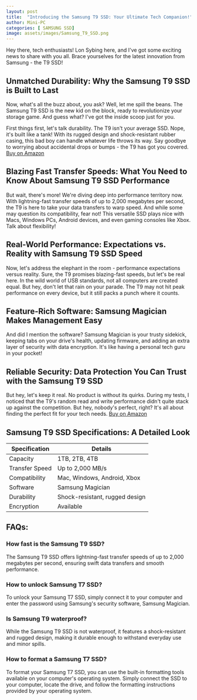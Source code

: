 ```yaml
---
layout: post
title:  "Introducing the Samsung T9 SSD: Your Ultimate Tech Companion!"
author: Mini-PC
categories: [ SAMSUNG SSD]
image: assets/images/Samsung_T9_SSD.png
---
```


Hey there, tech enthusiasts! Lon Sybing here, and I've got some exciting news to share with you all. Brace yourselves for the latest innovation from Samsung - the T9 SSD!

## Unmatched Durability: Why the Samsung T9 SSD is Built to Last


Now, what's all the buzz about, you ask? Well, let me spill the beans. The Samsung T9 SSD is the new kid on the block, ready to revolutionize your storage game. And guess what? I've got the inside scoop just for you.

First things first, let's talk durability. The T9 isn't your average SSD. Nope, it's built like a tank! With its rugged design and shock-resistant rubber casing, this bad boy can handle whatever life throws its way. Say goodbye to worrying about accidental drops or bumps - the T9 has got you covered. [Buy on Amazon](https://amzn.to/49EevBg)

## Blazing Fast Transfer Speeds: What You Need to Know About Samsung T9 SSD Performance


But wait, there's more! We're diving deep into performance territory now. With lightning-fast transfer speeds of up to 2,000 megabytes per second, the T9 is here to take your data transfers to warp speed. And while some may question its compatibility, fear not! This versatile SSD plays nice with Macs, Windows PCs, Android devices, and even gaming consoles like Xbox. Talk about flexibility!

## Real-World Performance: Expectations vs. Reality with Samsung T9 SSD Speed


Now, let's address the elephant in the room - performance expectations versus reality. Sure, the T9 promises blazing-fast speeds, but let's be real here. In the wild world of USB standards, not all computers are created equal. But hey, don't let that rain on your parade. The T9 may not hit peak performance on every device, but it still packs a punch where it counts.

## Feature-Rich Software: Samsung Magician Makes Management Easy

And did I mention the software? Samsung Magician is your trusty sidekick, keeping tabs on your drive's health, updating firmware, and adding an extra layer of security with data encryption. It's like having a personal tech guru in your pocket!

## Reliable Security: Data Protection You Can Trust with the Samsung T9 SSD

But hey, let's keep it real. No product is without its quirks. During my tests, I noticed that the T9's random read and write performance didn't quite stack up against the competition. But hey, nobody's perfect, right? It's all about finding the perfect fit for your tech needs. [Buy on Amazon](https://amzn.to/49EevBg)


## Samsung T9 SSD Specifications: A Detailed Look


| Specification            | Details                                   |
|--------------------------|-------------------------------------------|
| Capacity                 | 1TB, 2TB, 4TB                             |
| Transfer Speed           | Up to 2,000 MB/s                           |
| Compatibility            | Mac, Windows, Android, Xbox                |
| Software                 | Samsung Magician                           |
| Durability               | Shock-resistant, rugged design             |
| Encryption               | Available                                  |

## FAQs:

### How fast is the Samsung T9 SSD?
The Samsung T9 SSD offers lightning-fast transfer speeds of up to 2,000 megabytes per second, ensuring swift data transfers and smooth performance.

### How to unlock Samsung T7 SSD?
To unlock your Samsung T7 SSD, simply connect it to your computer and enter the password using Samsung's security software, Samsung Magician.

### Is Samsung T9 waterproof?
While the Samsung T9 SSD is not waterproof, it features a shock-resistant and rugged design, making it durable enough to withstand everyday use and minor spills.

### How to format a Samsung T7 SSD?
To format your Samsung T7 SSD, you can use the built-in formatting tools available on your computer's operating system. Simply connect the SSD to your computer, locate the drive, and follow the formatting instructions provided by your operating system.
